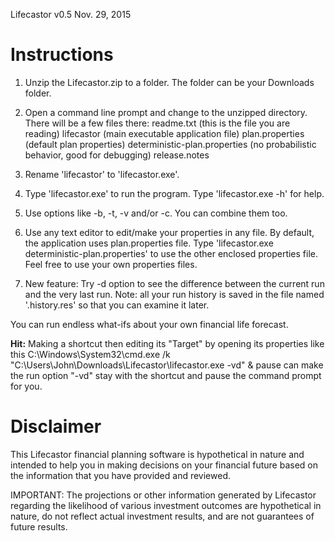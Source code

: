 Lifecastor v0.5
Nov. 29, 2015


# Instructions

1. Unzip the Lifecastor.zip to a folder. The folder can be your Downloads folder.

2. Open a command line prompt and change to the unzipped directory. There will be a few files there: 
    readme.txt (this is the file you are reading)
    lifecastor (main executable application file)
    plan.properties (default plan properties)
    deterministic-plan.properties (no probabilistic behavior, good for debugging)
    release.notes

3. Rename 'lifecastor' to 'lifecastor.exe'.

4. Type 'lifecastor.exe' to run the program. Type 'lifecastor.exe -h' for help.

5. Use options like -b, -t, -v and/or -c. You can combine them too.

6. Use any text editor to edit/make your properties in any file. By default, the application uses plan.properties file. Type 'lifecastor.exe deterministic-plan.properties' to use the other enclosed properties file. Feel free to use your own properties files.

7. New feature: Try -d option to see the difference between the current run and the very last run. Note: all your run history is saved in the file named '.history.res' so that you can examine it later.

You can run endless what-ifs about your own financial life forecast.


**Hit:** Making a shortcut then editing its "Target" by opening its properties like this
	C:\Windows\System32\cmd.exe /k "C:\Users\John\Downloads\Lifecastor\lifecastor.exe -vd" & pause
can make the run option "-vd" stay with the shortcut and pause the command prompt for you.


# Disclaimer

This Lifecastor financial planning software is hypothetical in nature and intended to help you in making decisions on your financial future based on the information that you have provided and reviewed.

IMPORTANT: The projections or other information generated by Lifecastor regarding the likelihood of various investment outcomes are hypothetical in nature, do not reflect actual investment results, and are not guarantees of future results.

